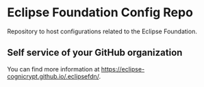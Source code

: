 # Eclipse Foundation Config Repo

Repository to host configurations related to the Eclipse Foundation.

## Self service of your GitHub organization

You can find more information at <https://eclipse-cognicrypt.github.io/.eclipsefdn/>.
